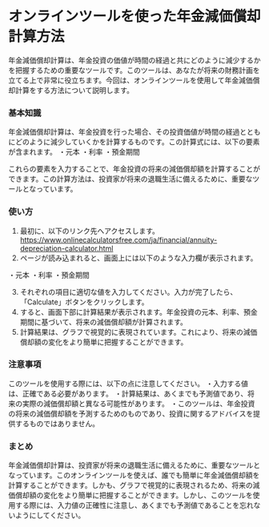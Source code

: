 オンラインツールを使った年金減価償却計算方法
======================

年金減価償却計算は、年金投資の価値が時間の経過と共にどのように減少するかを把握するための重要なツールです。このツールは、あなたが将来の財務計画を立てる上で非常に役立ちます。今回は、オンラインツールを使用して年金減価償却計算をする方法について説明します。

### 基本知識

年金減価償却計算は、年金投資を行った場合、その投資価値が時間の経過とともにどのように減少していくかを計算するものです。この計算式には、以下の要素が含まれます。 ・元本 ・利率 ・預金期間

これらの要素を入力することで、年金投資の将来の減価償却額を計算することができます。この計算方法は、投資家が将来の退職生活に備えるために、重要なツールとなっています。

### 使い方

1. 最初に、以下のリンク先へアクセスします。 <https://www.onlinecalculatorsfree.com/ja/financial/annuity-depreciation-calculator.html>
2. ページが読み込まれると、画面上には以下のような入力欄が表示されます。

・元本 ・利率 ・預金期間

3. それぞれの項目に適切な値を入力してください。入力が完了したら、「Calculate」ボタンをクリックします。
4. すると、画面下部に計算結果が表示されます。年金投資の元本、利率、預金期間に基づいて、将来の減価償却額が計算されます。
5. 計算結果は、グラフで視覚的に表現されています。これにより、将来の減価償却額の変化をより簡単に把握することができます。

### 注意事項

このツールを使用する際には、以下の点に注意してください。 ・入力する値は、正確である必要があります。 ・計算結果は、あくまでも予測値であり、将来の実際の減価償却額と異なる可能性があります。 ・このツールは、年金投資の将来の減価償却額を予測するためのものであり、投資に関するアドバイスを提供するものではありません。

### まとめ

年金減価償却計算は、投資家が将来の退職生活に備えるために、重要なツールとなっています。このオンラインツールを使えば、誰でも簡単に年金減価償却額を計算することができます。しかも、グラフで視覚的に表現されるため、将来の減価償却額の変化をより簡単に把握することができます。しかし、このツールを使用する際には、入力値の正確性に注意し、あくまでも予測値であることを忘れないようにしてください。 